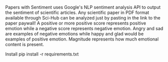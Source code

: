 Papers with Sentiment uses Google's NLP sentiment analysis API to output the sentiment of scientific articles. Any scientific paper in PDF format available through Sci-Hub can be analyzed just by pasting in the link to the paper paywall! A positive or more positive score represents positive emotion while a negative score represents negative emotion. Angry and sad are examples of negative emotions while happy and glad would be examples of positive emotion. Magnitude represents how much emotional content is present.

Install
pip install -r requirements.txt
